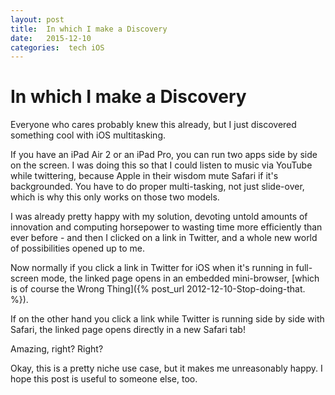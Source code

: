 ```yaml
---
layout: post
title:  In which I make a Discovery 
date:   2015-12-10 
categories:  tech iOS 
---
```


# In which I make a Discovery


Everyone who cares probably knew this already, but I just discovered something cool with iOS multitasking.

If you have an iPad Air 2 or an iPad Pro, you can run two apps side by side on the screen. I was doing this so that I could listen to music via YouTube while twittering, because Apple in their wisdom mute Safari if it's backgrounded. You have to do proper multi-tasking, not just slide-over, which is why this only works on those two models.

I was already pretty happy with my solution, devoting untold amounts of innovation and computing horsepower to wasting time more efficiently than ever before - and then I clicked on a link in Twitter, and a whole new world of possibilities opened up to me.

Now normally if you click a link in Twitter for iOS when it's running in full-screen mode, the linked page opens in an embedded mini-browser, [which is of course the Wrong Thing]({% post_url 2012-12-10-Stop-doing-that. %}).

If on the other hand you click a link while Twitter is running side by side with Safari, the linked page opens directly in a new Safari tab!

Amazing, right? Right?

Okay, this is a pretty niche use case, but it makes me unreasonably happy. I hope this post is useful to someone else, too.

